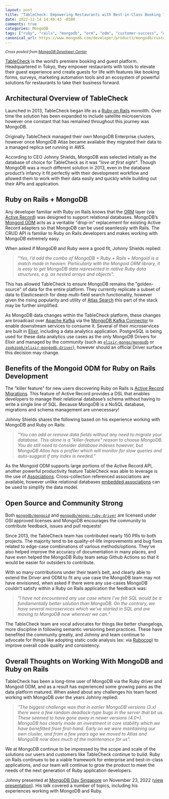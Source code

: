 ```yaml
---
layout: post
title: "TableCheck: Empowering Restaurants with Best-in-Class Booking Tools Powered by MongoDB"
date: 2022-12-14 14:49:43 -0500
comments: true
categories: MongoDB
tags: ["ruby", "rails", "mongodb", "orm", "odm", "customer-success", "cross-post"]
canonical_url: https://www.mongodb.com/developer/products/mongodb/customer-success-ruby-tablecheck/
---
```

<div class="note info">
<small><em>Cross posted from <a href="https://www.mongodb.com/developer/products/mongodb/customer-success-ruby-tablecheck/">MongoDB Developer Center</a></em></small>
</div>

[TableCheck](https://tablecheck.com/) is the world’s premiere booking and guest platform. Headquartered in Tokyo, they empower restaurants with tools to elevate their guest experience and create guests for life with features like booking forms, surveys, marketing automation tools and an ecosystem of powerful solutions for restaurants to take their business forward.

## Architectural Overview of TableCheck

Launched in 2013, TableCheck began life as a [Ruby on Rails](https://rubyonrails.org/) monolith. Over time the solution has been expanded to include satellite microservices however one constant that has remained throughout this journey was MongoDB.

Originally TableCheck managed their own MongoDB Enterprise clusters, however once MongoDB Atlas became available they migrated their data to a managed replica set running in AWS.

According to CEO Johnny Shields, MongoDB was selected initially as the database of choice for TableCheck as it was _"love at first sight"_. Though MongoDB was a much different solution in 2013, even in the database product’s infancy it fit perfectly with their development workflow and allowed them to work with their data easily and quickly while building out their APIs and application.

## Ruby on Rails + MongoDB

Any developer familiar with Ruby on Rails knows that the [ORM](https://en.wikipedia.org/wiki/Object-relational_mapping) layer (via [Active Record](https://guides.rubyonrails.org/active_record_basics.html)) was designed to support relational databases. MongoDB’s [Mongoid ODM](https://www.mongodb.com/docs/mongoid/current/) acts as a veritable "drop-in" replacement for existing Active Record adapters so that MongoDB can be used seamlessly with Rails. The CRUD API is familiar to Ruby on Rails developers and makes working with MongoDB extremely easy.

When asked if MongoDB and Ruby were a good fit, Johnny Shields replied:
> _"Yes, I’d add the combo of MongoDB + Ruby + Rails + Mongoid is a match made in heaven. Particularly with the Mongoid ORM library, it is easy to get MongoDB data represented in native Ruby data structures, e.g. as nested arrays and objects"._

This has allowed TableCheck to ensure MongoDB remains the "golden-source" of data for the entire platform. They currently replicate a subset of data to Elasticsearch for deep multi-field search functionality, however given the rising popularity and utility of [Atlas Search](https://www.mongodb.com/docs/atlas/atlas-search/) this part of the stack may be further simplified.

As MongoDB data changes within the TableCheck platform, these changes are broadcast over [Apache Kafka](https://kafka.apache.org/) via the [MongoDB Kafka Connector](https://www.mongodb.com/docs/kafka-connector/current/) to enable downstream services to consume it. Several of their microservices are built in [Elixir](https://elixir-lang.org/), including a data analytics application. PostgreSQL is being used for these data analytics use cases as the only MongoDB Drivers for Elixir and managed by the community (such as [`elixir-mongo/mongodb`](https://github.com/elixir-mongo/mongodb) or [`zookzook/elixir-mongodb-driver`](https://github.com/zookzook/elixir-mongodb-driver)), however should an official Driver surface this decision may change.

## Benefits of the Mongoid ODM for Ruby on Rails Development

The "killer feature" for new users discovering Ruby on Rails is [Active Record Migrations](https://guides.rubyonrails.org/active_record_migrations.html). This feature of Active Record provides a DSL that enables developers to manage their relational database’s schema without having to write a single line of SQL. Because MongoDB is a NoSQL database, migrations and schema management are unnecessary!

Johnny Shields shares the following based on his experience working with MongoDB and Ruby on Rails:
> _"You can add or remove data fields without any need to migrate your database. This alone is a "killer-feature" reason to choose MongoDB. You do still need to consider database indexes however, but MongoDB Atlas has a profiler which will monitor for slow queries and auto-suggest if any index is needed."_

As the Mongoid ODM supports large portions of the Active Record API, another powerful productivity feature TableCheck was able to leverage is the use of [Associations](https://www.mongodb.com/docs/mongoid/current/reference/associations/). Cross-collection referenced associations are available, however unlike relational databases [embedded associations](https://www.mongodb.com/docs/mongoid/current/reference/associations/#embedded-associations) can be used to simplify the data model.

## Open Source and Community Strong

Both [`mongodb/mongoid`](https://github.com/mongodb/mongoid) and [`mongodb/mongo-ruby-driver`](https://github.com/mongodb/mongo-ruby-driver) are licensed under OSI approved licenses and MongoDB encourages the community to contribute feedback, issues and pull requests!

Since 2013, the TableCheck team has contributed nearly 150 PRs to both projects. The majority tend to be quality-of-life improvements and bug fixes related to edge-case combinations of various methods/options. They’ve also helped improve the accuracy of documentation in many places, and have even helped the MongoDB Ruby team setup Github Actions so that it would be easier for outsiders to contribute.

With so many contributions under their team’s belt, and clearly able to extend the Driver and ODM to fit any use case the MongoDB team may not have envisioned, when asked if there were any use-cases MongoDB couldn’t satisfy within a Ruby on Rails application the feedback was:
> _"I have not encountered any use case where I’ve felt SQL would be a fundamentally better solution than MongoDB. On the contrary, we have several microservices which we’ve started in SQL and are moving to MongoDB now wherever we can."_

The TableCheck team are vocal advocates for things like better changelogs, more discipline in following semantic versioning best practices. These have benefited the community greatly, and Johnny and team continue to advocate for things like adopting static code analysis (ex: via [Rubocop](https://github.com/rubocop/rubocop)) to improve overall code quality and consistency.

## Overall Thoughts on Working With MongoDB and Ruby on Rails

TableCheck has been a long-time user of MongoDB via the Ruby driver and Mongoid ODM, and as a result has experienced some growing pains as the data platform matured. When asked about any challenges his team faced working with MongoDB over the years Johnny replied:
> _"The biggest challenge was that in earlier MongoDB versions (3.x) there were a few random deadlock-type bugs in the server that bit us. These seemed to have gone away in newer versions (4.0+). MongoDB has clearly made an investment in core stability which we have benefitted from first-hand. Early on we were maintaining our own cluster, and from a few years ago we moved to Atlas and MongoDB now does much of the maintenance for us"._

We at MongoDB continue to be impressed by the scope and scale of the solutions our users and customers like TableCheck continue to build. Ruby on Rails continues to be a viable framework for enterprise and best-in-class applications, and our team will continue to grow the product to meet the needs of the next generation of Ruby application developers.

Johnny presented at [MongoDB Day Singapore](https://www.mongodb.com/events/mongodb-days-apac-2022/singapore) on November 23, 2022 ([view presentation](https://vimeo.com/780220683)). His talk covered a number of topics, including his experiences working with MongoDB and Ruby.
